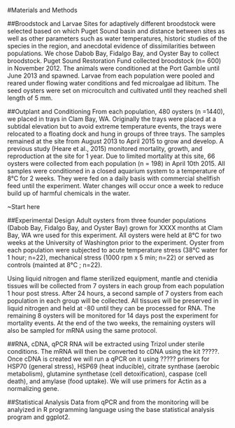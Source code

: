 #Materials and Methods

##Broodstock and Larvae
Sites for adaptively different broodstock were selected based on which Puget Sound basin and distance between sites as well as other parameters such as water temperatures, historic studies of the species in the region, and anecdotal evidence of dissimilarities between populations. We chose Dabob Bay, Fidalgo Bay, and Oyster Bay to collect broodstock. Puget Sound Restoration Fund collected broodstock (n= 600) in November 2012. The animals were conditioned at the Port Gamble until June 2013 and spawned. Larvae from each population were pooled and reared under flowing water conditions and fed microalgae ad libitum. The seed oysters were set on microcultch and cultivated until they reached shell length of 5 mm. 

##Outplant and Conditioning
From each population, 480 oysters (n =1440), we placed in trays in Clam Bay, WA. Originally the trays were placed at a subtidal elevation but to avoid extreme temperature events, the trays were relocated to a floating dock and hung in groups of three trays. The samples remained at the site from August 2013 to April 2015 to grow and develop. A previous study (Heare et al., 2015) monitored mortality, growth, and reproduction at the site for 1 year. Due to limited mortality at this site, 66 oysters were collected from each population (n = 198) in April 10th 2015. All samples were conditioned in a closed aquarium system to a temperature of 8&deg;C for 2 weeks. They were fed on a daily basis with commercial shellfish feed until the experiment. Water changes will occur once a week to reduce build up of harmful chemicals in the water. 

~Start here

##Experimental Design
Adult oysters from three founder populations (Dabob Bay, Fidalgo Bay, and Oyster Bay) grown for XXXX months at Clam Bay, WA wre used for this experiment. All oysters were held at 8&deg;C for two weeks at the University of Washington prior to the experiment.  Oyster from each population were subjected to acute temperature stress (38&deg;C water for 1 hour; n=22), mechanical stress (1000 rpm x 5 min; n=22) or served as controls (mainted at 8&deg;C ; n=22).  

Using liquid nitrogen and flame sterilized equipment, mantle and ctenidia tissues will be collected from 7 oysters in each group from each population 1 hour post stress. After 24 hours, a second sample of 7 oysters from each population in each group will be collected. All tissues will be preserved in liquid nitrogen and held at -80 until they can be processed for RNA. The remaining 8 oysters will be monitored for 14 days post the experiment for mortality events. At the end of the two weeks, the remaining oysters will also be sampled for mRNA using the same protocol. 

##RNA, cDNA, qPCR
RNA will be extracted using Trizol under sterile conditions. The mRNA will then be converted to cDNA using the kit ?????. Once cDNA is created we will run a qPCR on it using ????? primers for HSP70 (general stress), HSP69 (heat inducible), citrate synthase (aerobic metabolism), glutamine synthetase (cell detoxification), caspase (cell death), and amylase (food uptake). We will use primers for Actin as a normalizing gene. 

##Statistical Analysis
Data from qPCR and from the monitoring will be analyized in R programming language using the base statistical analysis program and ggplot2. 
